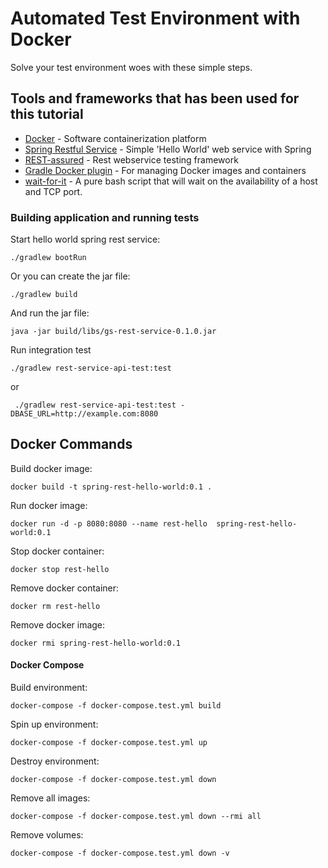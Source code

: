 # Automated Test Environment with Docker

Solve your test environment woes with these simple steps.

## Tools and frameworks that has been used for this tutorial
* [Docker](https://www.docker.com/) - Software containerization platform
* [Spring Restful Service](https://spring.io/guides/gs/rest-service/) - Simple 'Hello World' web service with Spring
* [REST-assured](http://rest-assured.io/) - Rest webservice testing framework
* [Gradle Docker plugin](https://github.com/bmuschko/gradle-docker-plugin) - For managing Docker images and containers
* [wait-for-it](https://github.com/vishnubob/wait-for-it) -  A pure bash script that will wait on the availability of a host and TCP port.


### Building application and running tests

Start hello world spring rest service:
```
./gradlew bootRun
```

Or you can create the jar file:
```
./gradlew build
```

And run the jar file:
```
java -jar build/libs/gs-rest-service-0.1.0.jar
```

Run integration test
```
./gradlew rest-service-api-test:test

```

or
```
 ./gradlew rest-service-api-test:test -DBASE_URL=http://example.com:8080

```

## Docker Commands

Build docker image:

```
docker build -t spring-rest-hello-world:0.1 .

```
Run docker image:

```
docker run -d -p 8080:8080 --name rest-hello  spring-rest-hello-world:0.1

```

Stop docker container:

```
docker stop rest-hello
```

Remove docker container:

```
docker rm rest-hello
```

Remove docker image:

```
docker rmi spring-rest-hello-world:0.1
```

#### Docker Compose

Build environment:
```
docker-compose -f docker-compose.test.yml build
```

Spin up environment:

```
docker-compose -f docker-compose.test.yml up
```

Destroy environment:

```
docker-compose -f docker-compose.test.yml down
```

Remove all images:
```
docker-compose -f docker-compose.test.yml down --rmi all
```

Remove volumes:
```
docker-compose -f docker-compose.test.yml down -v
```

